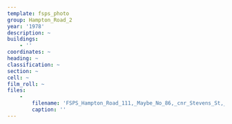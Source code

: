 ```yaml
---
template: fsps_photo
group: Hampton_Road_2
year: '1978'
description: ~
buildings:
    - ''
coordinates: ~
heading: ~
classification: ~
section: ~
cell: ~
film_roll: ~
files:
    -
        filename: 'FSPS_Hampton_Road_111,_Maybe_No_86,_cnr_Stevens_St,_10-4-A,_1978.png'
        caption: ''
---
```

